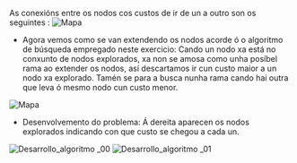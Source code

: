 As conexións entre os nodos cos custos de ir de un a outro son os seguintes :
![Mapa](https://github.com/RPereiro/Ourense-Calatayud-Busqueda-por-costo-unniforme/assets/152397748/f2ac038e-f33e-4227-a536-1c51e07de2a1)

- Agora vemos como se van extendendo os nodos acorde ó o algoritmo de búsqueda empregado neste exercicio:
  Cando un nodo xa está no conxunto de nodos explorados, xa non se amosa como unha posíbel rama ao extender os nodos, así descartamos ir cun custo maior a un nodo xa explorado. 
  Tamén se para a busca nunha rama cando hai outra que leva ó mesmo nodo cun custo menor.

![Mapa](https://github.com/RPereiro/Ourense-Calatayud-Busqueda-por-costo-unniforme/assets/152397748/ceb61156-d4ad-409b-9477-07f25ed9e4f3)

- Desenvolvemento do problema:
  Á dereita aparecen os nodos explorados indicando con que custo se chegou a cada un.

![Desarrollo_algoritmo _00](https://github.com/RPereiro/Ourense-Calatayud-Busqueda-por-costo-unniforme/assets/152397748/bf80d210-db3d-4603-8bc8-8a061a44edfd)
![Desarrollo_algoritmo _01](https://github.com/RPereiro/Ourense-Calatayud-Busqueda-por-costo-unniforme/assets/152397748/c0244849-aed0-4437-8c05-b6c3f24237ae)
